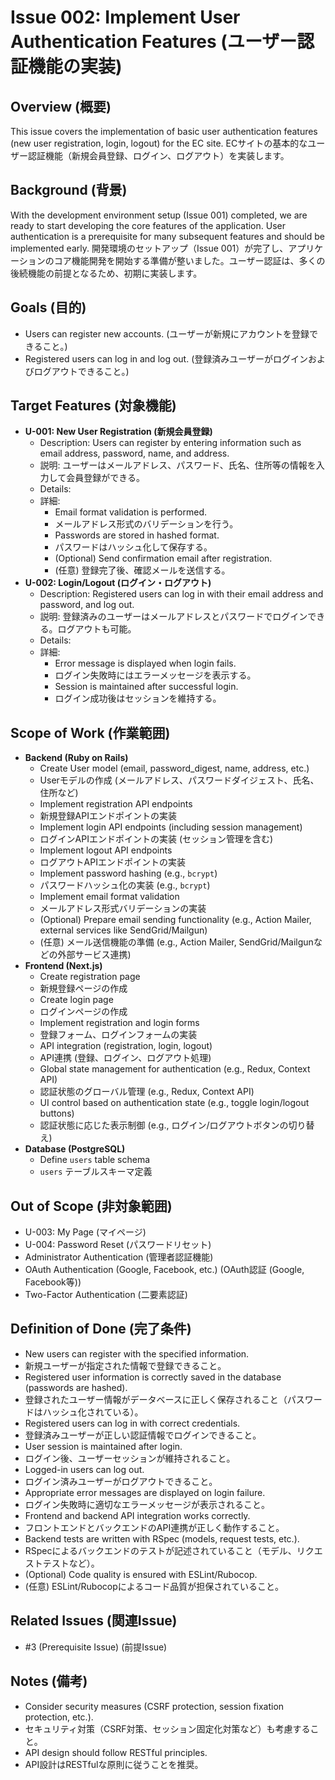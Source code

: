 # Issue 002: Implement User Authentication Features (ユーザー認証機能の実装)

## Overview (概要)
This issue covers the implementation of basic user authentication features (new user registration, login, logout) for the EC site.
ECサイトの基本的なユーザー認証機能（新規会員登録、ログイン、ログアウト）を実装します。

## Background (背景)
With the development environment setup (Issue 001) completed, we are ready to start developing the core features of the application. User authentication is a prerequisite for many subsequent features and should be implemented early.
開発環境のセットアップ（Issue 001）が完了し、アプリケーションのコア機能開発を開始する準備が整いました。ユーザー認証は、多くの後続機能の前提となるため、初期に実装します。

## Goals (目的)
- Users can register new accounts. (ユーザーが新規にアカウントを登録できること。)
- Registered users can log in and log out. (登録済みユーザーがログインおよびログアウトできること。)

## Target Features (対象機能)
- **U-001: New User Registration (新規会員登録)**
    - Description: Users can register by entering information such as email address, password, name, and address.
    - 説明: ユーザーはメールアドレス、パスワード、氏名、住所等の情報を入力して会員登録ができる。
    - Details:
    - 詳細:
        - Email format validation is performed.
        - メールアドレス形式のバリデーションを行う。
        - Passwords are stored in hashed format.
        - パスワードはハッシュ化して保存する。
        - (Optional) Send confirmation email after registration.
        - (任意) 登録完了後、確認メールを送信する。
- **U-002: Login/Logout (ログイン・ログアウト)**
    - Description: Registered users can log in with their email address and password, and log out.
    - 説明: 登録済みのユーザーはメールアドレスとパスワードでログインできる。ログアウトも可能。
    - Details:
    - 詳細:
        - Error message is displayed when login fails.
        - ログイン失敗時にはエラーメッセージを表示する。
        - Session is maintained after successful login.
        - ログイン成功後はセッションを維持する。

## Scope of Work (作業範囲)
- **Backend (Ruby on Rails)**
    - Create User model (email, password_digest, name, address, etc.)
    - Userモデルの作成 (メールアドレス、パスワードダイジェスト、氏名、住所など)
    - Implement registration API endpoints
    - 新規登録APIエンドポイントの実装
    - Implement login API endpoints (including session management)
    - ログインAPIエンドポイントの実装 (セッション管理を含む)
    - Implement logout API endpoints
    - ログアウトAPIエンドポイントの実装
    - Implement password hashing (e.g., `bcrypt`)
    - パスワードハッシュ化の実装 (e.g., `bcrypt`)
    - Implement email format validation
    - メールアドレス形式バリデーションの実装
    - (Optional) Prepare email sending functionality (e.g., Action Mailer, external services like SendGrid/Mailgun)
    - (任意) メール送信機能の準備 (e.g., Action Mailer, SendGrid/Mailgunなどの外部サービス連携)
- **Frontend (Next.js)**
    - Create registration page
    - 新規登録ページの作成
    - Create login page
    - ログインページの作成
    - Implement registration and login forms
    - 登録フォーム、ログインフォームの実装
    - API integration (registration, login, logout)
    - API連携 (登録、ログイン、ログアウト処理)
    - Global state management for authentication (e.g., Redux, Context API)
    - 認証状態のグローバル管理 (e.g., Redux, Context API)
    - UI control based on authentication state (e.g., toggle login/logout buttons)
    - 認証状態に応じた表示制御 (e.g., ログイン/ログアウトボタンの切り替え)
- **Database (PostgreSQL)**
    - Define `users` table schema
    - `users` テーブルスキーマ定義

## Out of Scope (非対象範囲)
- U-003: My Page (マイページ)
- U-004: Password Reset (パスワードリセット)
- Administrator Authentication (管理者認証機能)
- OAuth Authentication (Google, Facebook, etc.) (OAuth認証 (Google, Facebook等))
- Two-Factor Authentication (二要素認証)

## Definition of Done (完了条件)
- New users can register with the specified information.
- 新規ユーザーが指定された情報で登録できること。
- Registered user information is correctly saved in the database (passwords are hashed).
- 登録されたユーザー情報がデータベースに正しく保存されること（パスワードはハッシュ化されている）。
- Registered users can log in with correct credentials.
- 登録済みユーザーが正しい認証情報でログインできること。
- User session is maintained after login.
- ログイン後、ユーザーセッションが維持されること。
- Logged-in users can log out.
- ログイン済みユーザーがログアウトできること。
- Appropriate error messages are displayed on login failure.
- ログイン失敗時に適切なエラーメッセージが表示されること。
- Frontend and backend API integration works correctly.
- フロントエンドとバックエンドのAPI連携が正しく動作すること。
- Backend tests are written with RSpec (models, request tests, etc.).
- RSpecによるバックエンドのテストが記述されていること（モデル、リクエストテストなど）。
- (Optional) Code quality is ensured with ESLint/Rubocop.
- (任意) ESLint/Rubocopによるコード品質が担保されていること。

## Related Issues (関連Issue)
- #3 (Prerequisite Issue) (前提Issue)

## Notes (備考)
- Consider security measures (CSRF protection, session fixation protection, etc.).
- セキュリティ対策（CSRF対策、セッション固定化対策など）も考慮すること。
- API design should follow RESTful principles.
- API設計はRESTfulな原則に従うことを推奨。
